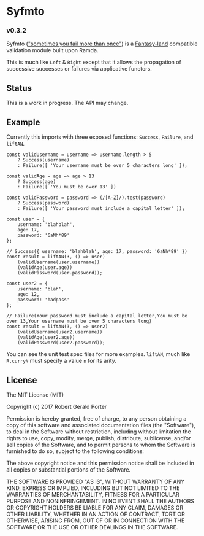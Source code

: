 # Syfmto
### v0.3.2

Syfmto (["sometimes you fail more than once"](http://robotlolita.me/2013/12/08/a-monad-in-practicality-first-class-failures.html#sometimes-you-fail-more-than-once)) is a [Fantasy-land](https://github.com/fantasyland/fantasy-land) compatible validation module built upon Ramda.

This is much like `Left` & `Right` except that it allows the propagation of successive successes or failures via applicative functors.

## Status

This is a work in progress. The API may change.

## Example

Currently this imports with three exposed functions: `Success`, `Failure`, and `liftAN`.

```
const validUsername = username => username.length > 5
    ? Success(username)
    : Failure([ 'Your username must be over 5 characters long' ]);
    
const validAge = age => age > 13
    ? Success(age)
    : Failure([ 'You must be over 13' ])

const validPassword = password => (/[A-Z]/).test(password)
    ? Success(password)
    : Failure([ 'Your password must include a capital letter' ]);

const user = {
    username: 'blahblah',
    age: 17,
    password: '6aNh*89'
};

// Success({ username: 'blahblah', age: 17, password: '6aNh*89' })
const result = liftAN(3, () => user)
    (validUsername(user.username))
    (validAge(user.age))
    (validPassword(user.password));

const user2 = {
    username: 'blah',
    age: 12,
    password: 'badpass'
};

// Failure(Your password must include a capital letter,You must be over 13,Your username must be over 5 characters long)
const result = liftAN(3, () => user2)
    (validUsername(user2.username))
    (validAge(user2.age))
    (validPassword(user2.password));
```

You can see the unit test spec files for more examples. `liftAN`, much like `R.curryN` must specify a value `n` for its arity.

## License

The MIT License (MIT)

Copyright (c) 2017 Robert Gerald Porter

Permission is hereby granted, free of charge, to any person obtaining a copy
of this software and associated documentation files (the "Software"), to deal
in the Software without restriction, including without limitation the rights
to use, copy, modify, merge, publish, distribute, sublicense, and/or sell
copies of the Software, and to permit persons to whom the Software is
furnished to do so, subject to the following conditions:

The above copyright notice and this permission notice shall be included in
all copies or substantial portions of the Software.

THE SOFTWARE IS PROVIDED "AS IS", WITHOUT WARRANTY OF ANY KIND, EXPRESS OR
IMPLIED, INCLUDING BUT NOT LIMITED TO THE WARRANTIES OF MERCHANTABILITY,
FITNESS FOR A PARTICULAR PURPOSE AND NONINFRINGEMENT. IN NO EVENT SHALL THE
AUTHORS OR COPYRIGHT HOLDERS BE LIABLE FOR ANY CLAIM, DAMAGES OR OTHER
LIABILITY, WHETHER IN AN ACTION OF CONTRACT, TORT OR OTHERWISE, ARISING FROM,
OUT OF OR IN CONNECTION WITH THE SOFTWARE OR THE USE OR OTHER DEALINGS IN
THE SOFTWARE.

